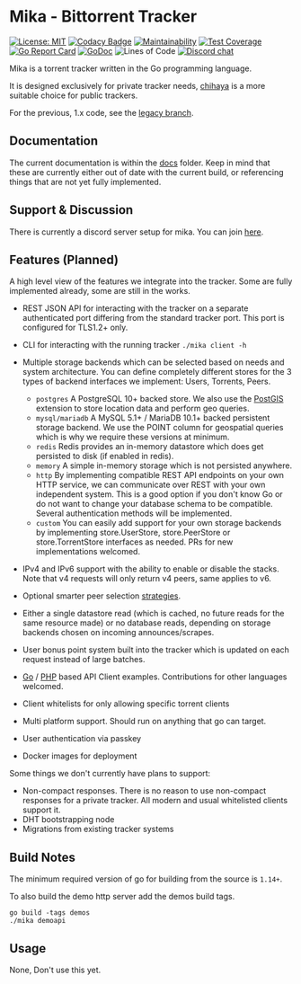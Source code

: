 # Mika - Bittorrent Tracker

[![License: MIT](https://img.shields.io/badge/License-MIT-yellow.svg)](https://opensource.org/licenses/MIT) 
[![Codacy Badge](https://api.codacy.com/project/badge/Grade/f06234b0551a49cc8ac111d7b77827b2)](https://www.codacy.com/manual/leighmacdonald/mika?utm_source=github.com&amp;utm_medium=referral&amp;utm_content=leighmacdonald/mika&amp;utm_campaign=Badge_Grade)
[![Maintainability](https://api.codeclimate.com/v1/badges/4e3242de961462b0edc7/maintainability)](https://codeclimate.com/github/leighmacdonald/mika/maintainability)
[![Test Coverage](https://api.codeclimate.com/v1/badges/4e3242de961462b0edc7/test_coverage)](https://codeclimate.com/github/leighmacdonald/mika/test_coverage)
[![Go Report Card](https://goreportcard.com/badge/github.com/leighmacdonald/mika)](https://goreportcard.com/report/github.com/leighmacdonald/mika)
[![GoDoc](https://godoc.org/github.com/leighmacdonald/mika?status.svg)](https://pkg.go.dev/github.com/leighmacdonald/mika)
![Lines of Code](https://tokei.rs/b1/github/leighmacdonald/mika)
[![Discord chat](https://img.shields.io/badge/discord-Chat%20Now-a29bfe.svg?style=flat-square)](https://discord.gg/jWXFcHW)

Mika is a torrent tracker written in the Go programming language.

It is designed exclusively for private tracker needs, [chihaya](https://github.com/chihaya/chihaya) is a more suitable 
choice for public trackers.

For the previous, 1.x code, see the [legacy branch](https://github.com/leighmacdonald/mika/tree/legacy).

## Documentation

The current documentation is within the [docs](docs) folder. Keep in mind that these are currently either out
of date with the current build, or referencing things that are not yet fully implemented.

## Support & Discussion

There is currently a discord server setup for mika. You can join [here](https://discord.gg/jWXFcHW). 

## Features (Planned)

A high level view of the features we integrate into the tracker. Some are fully implemented already, some are still in the works.

- REST JSON API for interacting with the tracker on a separate authenticated
port differing from the standard tracker port. This port is configured for TLS1.2+ only.
- CLI for interacting with the running tracker `./mika client -h`
- Multiple storage backends which can be selected based on needs and system architecture. You can define completely different stores
    for the 3 types of backend interfaces we implement: Users, Torrents, Peers.
    - `postgres` A PostgreSQL 10+ backed store. We also use the [PostGIS](https://postgis.net/) extension to store location
     data and perform geo queries.
    - `mysql/mariadb` A MySQL 5.1+ / MariaDB 10.1+ backed persistent storage backend. We use the POINT column for geospatial
    queries which is why we require these versions at minimum.
    - `redis` Redis provides an in-memory datastore which does get persisted to disk (if enabled in redis).
    - `memory` A simple in-memory storage which is not persisted anywhere.
    - `http` By implementing compatible REST API endpoints on your own HTTP service, we can communicate over REST with your own independent system. This is a good
    option if you don't know Go or do not want to change  your database schema to be compatible. Several authentication methods will be implemented.
    - `custom` You can easily add support for your own storage backends by implementing store.UserStore, store.PeerStore or store.TorrentStore interfaces as needed. PRs for
     new implementations welcomed.

- IPv4 and IPv6 support with the ability to enable or disable the stacks. Note that v4 requests will only return v4 peers, same applies to v6.
- Optional smarter peer selection [strategies](docs/DESIGN_GOALS.md).
- Either a single datastore read (which is cached, no future reads for the same resource made) or no database reads, depending on storage backends chosen on incoming announces/scrapes.
- User bonus point system built into the tracker which is updated on each request instead of large batches.
- [Go](https://github.com/leighmacdonald/mika/tree/master/client) / [PHP](https://github.com/leighmacdonald/mika-client-php) 
based API Client examples. Contributions for other languages welcomed.
- Client whitelists for only allowing specific torrent clients
- Multi platform support. Should run on anything that go can target.
- User authentication via passkey
- Docker images for deployment

Some things we don't currently have plans to support:

- Non-compact responses. There is no reason to use non-compact responses for a private tracker. All modern and usual 
whitelisted clients support it.
- DHT bootstrapping node
- Migrations from existing tracker systems


## Build Notes

The minimum required version of go for building from the source is `1.14+`.

To also build the demo http server add the demos build tags.

    go build -tags demos 
    ./mika demoapi

## Usage

None, Don't use this yet.
